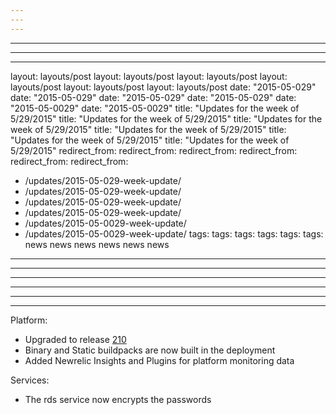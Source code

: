 ```yaml
---
---
---
```

---
---
---
layout: layouts/post
layout: layouts/post
layout: layouts/post
layout: layouts/post
layout: layouts/post
layout: layouts/post
date: "2015-05-029"
date: "2015-05-029"
date: "2015-05-029"
date: "2015-05-029"
date: "2015-05-0029"
date: "2015-05-0029"
title: "Updates for the week of 5/29/2015"
title: "Updates for the week of 5/29/2015"
title: "Updates for the week of 5/29/2015"
title: "Updates for the week of 5/29/2015"
title: "Updates for the week of 5/29/2015"
title: "Updates for the week of 5/29/2015"
redirect_from:
redirect_from:
redirect_from:
redirect_from:
redirect_from:
redirect_from:
  - /updates/2015-05-029-week-update/
  - /updates/2015-05-029-week-update/
  - /updates/2015-05-029-week-update/
  - /updates/2015-05-029-week-update/
  - /updates/2015-05-0029-week-update/
  - /updates/2015-05-0029-week-update/
tags:
tags:
tags:
tags:
tags:
tags:
    news
    news
    news
    news
    news
    news
---
---
---
---
---
---

Platform:

- Upgraded to release [210](https://github.com/cloudfoundry/cf-release/releases/tag/v210)
- Binary and Static buildpacks are now built in the deployment
- Added Newrelic Insights and Plugins for platform monitoring data

Services:

- The rds service now encrypts the passwords
